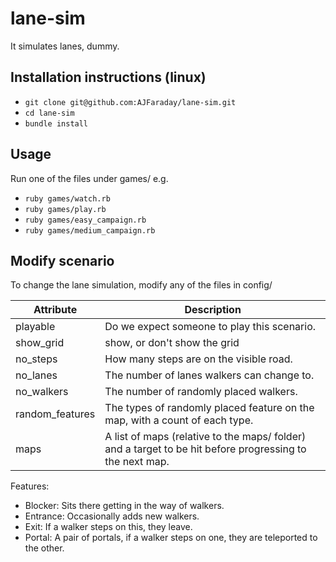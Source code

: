 # lane-sim
It simulates lanes, dummy.

## Installation instructions (linux)

* `git clone git@github.com:AJFaraday/lane-sim.git`
* `cd lane-sim`
* `bundle install`

## Usage

Run one of the files under games/ e.g.

* `ruby games/watch.rb`
* `ruby games/play.rb`
* `ruby games/easy_campaign.rb`
* `ruby games/medium_campaign.rb`

## Modify scenario

To change the lane simulation, modify any of the files in config/ 

|Attribute | Description|
|----------|-----------|
|playable|Do we expect someone to play this scenario.|
|show\_grid|show, or don't show the grid|
|no\_steps|How many steps are on the visible road.|
|no\_lanes|The number of lanes walkers can change to.|
|no\_walkers|The number of randomly placed walkers.|
|random\_features|The types of randomly placed feature on the map, with a count of each type.|
|maps|A list of maps (relative to the maps/ folder) and a target to be hit before progressing to the next map.|

Features:

* Blocker: Sits there getting in the way of walkers.
* Entrance: Occasionally adds new walkers.
* Exit: If a walker steps on this, they leave.
* Portal: A pair of portals, if a walker steps on one, they are teleported to the other.


